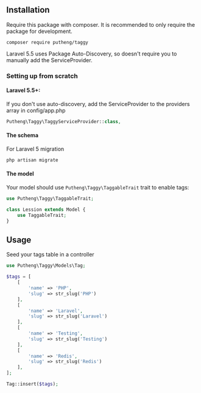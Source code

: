 Installation
------------

Require this package with composer. It is recommended to only require the package for development.
```
composer require putheng/taggy
```

Laravel 5.5 uses Package Auto-Discovery, so doesn't require you to manually add the ServiceProvider.

### Setting up from scratch

#### Laravel 5.5+:
If you don't use auto-discovery, add the ServiceProvider to the providers array in config/app.php
```php
Putheng\Taggy\TaggyServiceProvider::class,
```

#### The schema
For Laravel 5 migration
```php
php artisan migrate
```

#### The model
Your model should use `Putheng\Taggy\TaggableTrait` trait to enable tags:
```php
use Putheng\Taggy\TaggableTrait;

class Lession extends Model {
    use TaggableTrait;
}
```

## Usage
Seed your tags table in a controller
```php
use Putheng\Taggy\Models\Tag;

$tags = [
	[
		'name' => 'PHP',
		'slug' => str_slug('PHP')
	],
	[
		'name' => 'Laravel',
		'slug' => str_slug('Laravel')
	],
	[
		'name' => 'Testing',
		'slug' => str_slug('Testing')
	],
	[
		'name' => 'Redis',
		'slug' => str_slug('Redis')
	],
];

Tag::insert($tags);
```